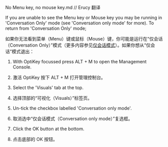No Menu key, no mouse key.md // Erucy 翻译

If you are unable to see the Menu key or Mouse key you may be running in 'Conversation Only' mode (see 'Conversation only mode' for more). To return from 'Conversation Only' mode;

如果你无法看到菜单（Menu）键或鼠标（Mouse）键，你可能是运行在“仅会话（Conversation Only）”模式（更多内容参见[仅会话模式](仅会话模式.md)）。如果你想从“仅会话”模式退出：

1. With OptiKey focussed press ALT + M to open the Management Console.

1. 激活 OptiKey 按下 ALT + M 打开管理控制台。

2. Select the 'Visuals' tab at the top.

2. 选择顶部的“可视化（Visuals）”标签页。

3. Un-tick the checkbox labelled 'Conversation only mode'.

3. 取消选中“仅会话模式（Conversation only mode）”复选框。

4. Click the OK button at the bottom.

4. 点击底部的 OK 按钮。